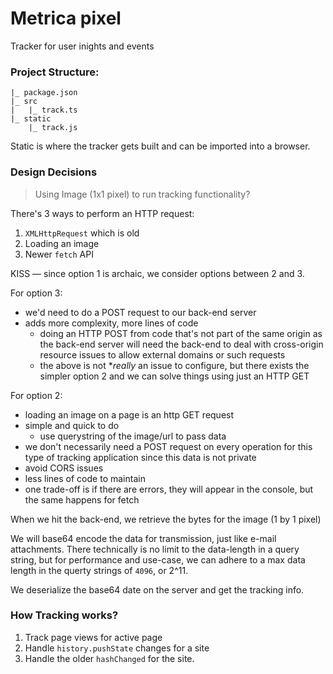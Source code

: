 # Metrica pixel

Tracker for user inights and events

### Project Structure:

```
|_ package.json
|_ src
|   |_ track.ts
|_ static
    |_ track.js
```

Static is where the tracker gets built and can be imported into a browser.

### Design Decisions

> Using Image (1x1 pixel) to run tracking functionality?

There's 3 ways to perform an HTTP request:

1. `XMLHttpRequest` which is old
2. Loading an image
3. Newer `fetch` API

KISS — since option 1 is archaic, we consider options between 2 and 3.

For option 3:

- we'd need to do a POST request to our back-end server
- adds more complexity, more lines of code
  - doing an HTTP POST from code that's not part of the same origin as the back-end server will need the back-end to deal with cross-origin resource issues to allow external domains or such requests
  - the above is not \*_really_ an issue to configure, but there exists the simpler option 2 and we can solve things using just an HTTP GET

For option 2:

- loading an image on a page is an http GET request
- simple and quick to do
  - use querystring of the image/url to pass data
- we don't necessarily need a POST request on every operation for this type of tracking application since this data is not private
- avoid CORS issues
- less lines of code to maintain
- one trade-off is if there are errors, they will appear in the console, but the same happens for fetch

When we hit the back-end, we retrieve the bytes for the image (1 by 1 pixel)

We will base64 encode the data for transmission, just like e-mail attachments.
There technically is no limit to the data-length in a query string, but for performance and use-case, we can adhere to a max data length in the querty strings of `4096`, or 2^11.

We deserialize the base64 date on the server and get the tracking info.

### How Tracking works?

1. Track page views for active page
2. Handle `history.pushState` changes for a site
3. Handle the older `hashChanged` for the site.
